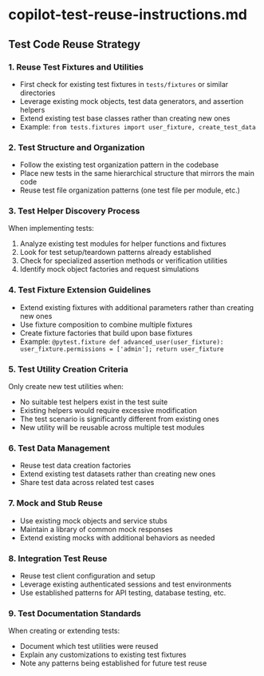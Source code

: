 # copilot-test-reuse-instructions.md

## Test Code Reuse Strategy

### 1. Reuse Test Fixtures and Utilities

- First check for existing test fixtures in `tests/fixtures` or similar directories
- Leverage existing mock objects, test data generators, and assertion helpers
- Extend existing test base classes rather than creating new ones
- Example: `from tests.fixtures import user_fixture, create_test_data`

### 2. Test Structure and Organization

- Follow the existing test organization pattern in the codebase
- Place new tests in the same hierarchical structure that mirrors the main code
- Reuse test file organization patterns (one test file per module, etc.)

### 3. Test Helper Discovery Process

When implementing tests:

1. Analyze existing test modules for helper functions and fixtures
2. Look for test setup/teardown patterns already established
3. Check for specialized assertion methods or verification utilities
4. Identify mock object factories and request simulations

### 4. Test Fixture Extension Guidelines

- Extend existing fixtures with additional parameters rather than creating new ones
- Use fixture composition to combine multiple fixtures
- Create fixture factories that build upon base fixtures
- Example: `@pytest.fixture def advanced_user(user_fixture): user_fixture.permissions = ['admin']; return user_fixture`

### 5. Test Utility Creation Criteria

Only create new test utilities when:

- No suitable test helpers exist in the test suite
- Existing helpers would require excessive modification
- The test scenario is significantly different from existing ones
- New utility will be reusable across multiple test modules

### 6. Test Data Management

- Reuse test data creation factories
- Extend existing test datasets rather than creating new ones
- Share test data across related test cases

### 7. Mock and Stub Reuse

- Use existing mock objects and service stubs
- Maintain a library of common mock responses
- Extend existing mocks with additional behaviors as needed

### 8. Integration Test Reuse

- Reuse test client configuration and setup
- Leverage existing authenticated sessions and test environments
- Use established patterns for API testing, database testing, etc.

### 9. Test Documentation Standards

When creating or extending tests:

- Document which test utilities were reused
- Explain any customizations to existing test fixtures
- Note any patterns being established for future test reuse